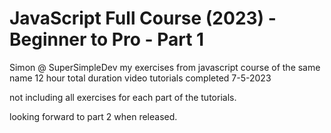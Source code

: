 # JavaScript Full Course (2023) - Beginner to Pro - Part 1
Simon @ SuperSimpleDev
 my exercises from javascript course of the same name 
 12 hour total duration video tutorials 
 completed 7-5-2023

 not including all exercises for each part of the tutorials.

 looking forward to part 2 when released.
